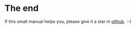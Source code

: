 # The end

If this small manual helps you, please give it a star in [github](https://github.com/NanXiao/perf-little-book). :-)